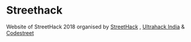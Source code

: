 # Streethack
Website of StreetHack 2018 organised by [StreetHack](http://www.streethack.tech) , [Ultrahack India](https://ultrahack.org/ultrahackindia) & [Codestreet](http://codestreet.io)
